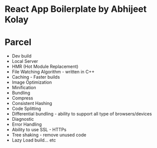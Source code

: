 # React App Boilerplate by Abhijeet Kolay

# Parcel
- Dev build
- Local Server
- HMR (Hot Module Replacement)
- File Watching Algorithm - written in C++
- Caching - Faster builds
- Image Optimization
- Minification
- Bundling
- Compress
- Consistent Hashing
- Code Splitting
- Differential bundling - ability to support all type of browsers/devices
- Diagnostic
- Error Handling
- Ability to use SSL - HTTPs
- Tree shaking - remove unused code
- Lazy Load build... etc